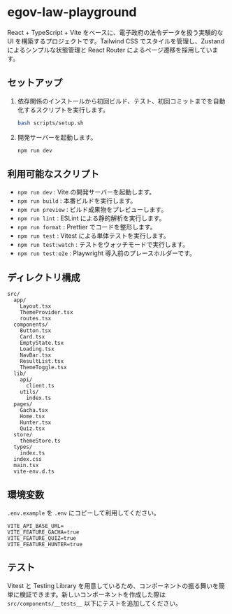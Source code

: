 # egov-law-playground

React + TypeScript + Vite をベースに、電子政府の法令データを扱う実験的な UI を構築するプロジェクトです。Tailwind CSS でスタイルを管理し、Zustand によるシンプルな状態管理と React Router によるページ遷移を採用しています。

## セットアップ

1. 依存関係のインストールから初回ビルド、テスト、初回コミットまでを自動化するスクリプトを実行します。
   ```bash
   bash scripts/setup.sh
   ```
2. 開発サーバーを起動します。
   ```bash
   npm run dev
   ```

## 利用可能なスクリプト

- `npm run dev` : Vite の開発サーバーを起動します。
- `npm run build` : 本番ビルドを実行します。
- `npm run preview` : ビルド成果物をプレビューします。
- `npm run lint` : ESLint による静的解析を実行します。
- `npm run format` : Prettier でコードを整形します。
- `npm run test` : Vitest による単体テストを実行します。
- `npm run test:watch` : テストをウォッチモードで実行します。
- `npm run test:e2e` : Playwright 導入前のプレースホルダーです。

## ディレクトリ構成

```
src/
  app/
    Layout.tsx
    ThemeProvider.tsx
    routes.tsx
  components/
    Button.tsx
    Card.tsx
    EmptyState.tsx
    Loading.tsx
    NavBar.tsx
    ResultList.tsx
    ThemeToggle.tsx
  lib/
    api/
      client.ts
    utils/
      index.ts
  pages/
    Gacha.tsx
    Home.tsx
    Hunter.tsx
    Quiz.tsx
  store/
    themeStore.ts
  types/
    index.ts
  index.css
  main.tsx
  vite-env.d.ts
```

## 環境変数

`.env.example` を `.env` にコピーして利用してください。

```
VITE_API_BASE_URL=
VITE_FEATURE_GACHA=true
VITE_FEATURE_QUIZ=true
VITE_FEATURE_HUNTER=true
```

## テスト

Vitest と Testing Library を用意しているため、コンポーネントの振る舞いを簡単に検証できます。新しいコンポーネントを作成した際は `src/components/__tests__` 以下にテストを追加してください。
